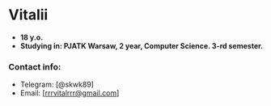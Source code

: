 # Vitalii

 - **18 y.o.**
 - **Studying in: PJATK Warsaw, 2 year, Computer Science. 3-rd semester.**

### Contact info:
- Telegram: [@skwk89]
- Email: [rrrvitalrrr@gmail.com]

